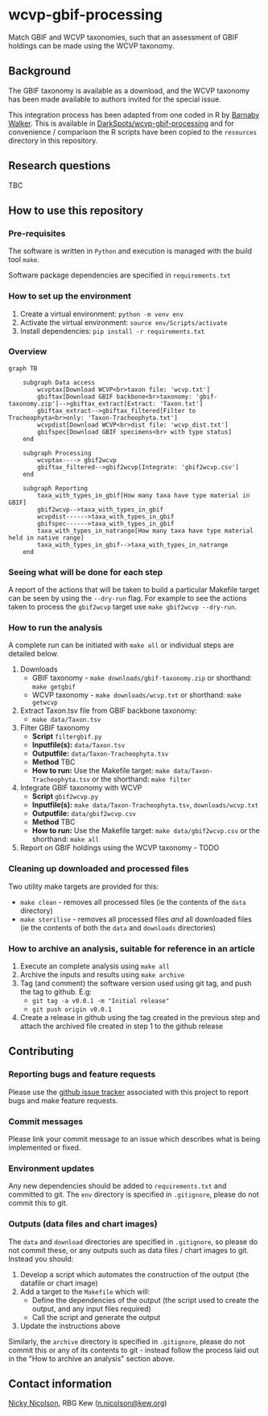 # wcvp-gbif-processing
Match GBIF and WCVP taxonomies, such that an assessment of GBIF holdings can be made using the WCVP taxonomy.

## Background

The GBIF taxonomy is available as a download, and the WCVP taxonomy has been made available to authors invited for the special issue.

This integration process has been adapted from one coded in R by [Barnaby Walker](https://www.github.com/barnabywalker). This is available in [DarkSpots/wcvp-gbif-processing](https://github.com/DarkSpots/wcvp-gbif-processing) and for convenience / comparison the R scripts have been copied to the `resources` directory in this repository.

## Research questions

TBC

## How to use this repository

### Pre-requisites

The software is written in `Python` and execution is managed with the build tool `make`.

Software package dependencies are specified in `requirements.txt`

### How to set up the environment

1. Create a virtual environment: `python -m venv env`
2. Activate the virtual environment: `source env/Scripts/activate`
3. Install dependencies: `pip install -r requirements.txt`

### Overview
```mermaid
graph TB

    subgraph Data access
        wcvptax[Download WCVP<br>taxon file: 'wcvp.txt']
        gbiftax[Download GBIF backbone<br>taxonomy: 'gbif-taxonomy.zip']-->gbiftax_extract[Extract: 'Taxon.txt']
        gbiftax_extract-->gbiftax_filtered[Filter to Tracheophyta<br>only: 'Taxon-Tracheophyta.txt']
        wcvpdist[Download WCVP<br>dist file: 'wcvp_dist.txt']
        gbifspec[Download GBIF specimens<br> with type status]
    end

    subgraph Processing
        wcvptax----> gbif2wcvp
        gbiftax_filtered-->gbif2wcvp[Integrate: 'gbif2wcvp.csv']
    end

    subgraph Reporting
        taxa_with_types_in_gbif[How many taxa have type material in GBIF]
        gbif2wcvp-->taxa_with_types_in_gbif
        wcvpdist------>taxa_with_types_in_gbif
        gbifspec------>taxa_with_types_in_gbif
        taxa_with_types_in_natrange[How many taxa have type material held in native range]
        taxa_with_types_in_gbif-->taxa_with_types_in_natrange
    end
```

### Seeing what will be done for each step

A report of the actions that will be taken to build a particular Makefile target can be seen by using the `--dry-run` flag. For example to see the actions taken to process the `gbif2wcvp` target use `make gbif2wcvp --dry-run`.

### How to run the analysis

A complete run can be initiated with `make all` or individual steps are detailed below.

1. Downloads
    - GBIF taxonomy - `make downloads/gbif-taxonomy.zip` or shorthand: `make getgbif`
    - WCVP taxonomy - `make downloads/wcvp.txt` or shorthand: `make getwcvp`
1. Extract Taxon.tsv file from GBIF backbone taxonomy:
    - `make data/Taxon.tsv`
1. Filter GBIF taxonomy
    - **Script** `filtergbif.py`
    - **Inputfile(s):** `data/Taxon.tsv`
    - **Outputfile:** `data/Taxon-Tracheophyta.tsv`
    - **Method** TBC
    - **How to run:** Use the Makefile target: `make data/Taxon-Tracheophyta.tsv` or the shorthand: `make filter`
1. Integrate GBIF taxonomy with WCVP
    - **Script** `gbif2wcvp.py`
    - **Inputfile(s):** `make data/Taxon-Tracheophyta.tsv`, `downloads/wcvp.txt`
    - **Outputfile:** `data/gbif2wcvp.csv`
    - **Method** TBC
    - **How to run:** Use the Makefile target: `make data/gbif2wcvp.csv` or the shorthand: `make all`
1. Report on GBIF holdings using the WCVP taxonomy - TODO

### Cleaning up downloaded and processed files

Two utility make targets are provided for this:

- `make clean` -  removes all processed files (ie the contents of the `data` directory)
- `make sterilise` - removes all processed files *and* all downloaded files (ie the contents of both the `data` and `downloads` directories)

### How to archive an analysis, suitable for reference in an article

1. Execute an complete analysis using `make all`
1. Archive the inputs and results using `make archive`
1. Tag (and comment) the software version used using git tag, and push the tag to github. E.g:
    - `git tag -a v0.0.1 -m "Initial release"`
    - `git push origin v0.0.1`
1. Create a release in github using the tag created in the previous step and attach the archived file created in step 1 to the github release


## Contributing

### Reporting bugs and feature requests

Please use the [github issue tracker](https://github.com/OA-WCVP/wcvp-gbif-processing/issues) associated with this project to report bugs and make feature requests.

### Commit messages

Please link your commit message to an issue which describes what is being implemented or fixed.


### Environment updates

Any new dependencies should be added to `requirements.txt` and committed to git. The `env` directory is specified in `.gitignore`, please do not commit this to git.

### Outputs (data files and chart images)

The `data` and `download` directories are specified in `.gitignore`, so please do not commit these, or any outputs such as data files / chart images to git. Instead you should:

1. Develop a script which automates the construction of the output (the datafile or chart image)
2. Add a target to the `Makefile` which will: 
    - Define the dependencies of the output (the script used to create the output, and any input files required)
    - Call the script and generate the output
3. Update the instructions above

Similarly, the `archive` directory is specified in `.gitignore`, please do not commit this or any of its contents to git - instead follow the process laid out in the "How to archive an analysis" section above.

## Contact information

[Nicky Nicolson](https://github.com/nickynicolson), RBG Kew (n.nicolson@kew.org)
